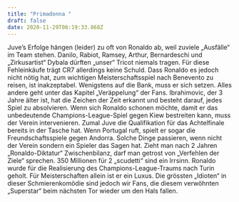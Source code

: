 ```yaml
---
title: "Primadonna "
draft: false
date: 2020-11-29T06:19:33.868Z
---
```

Juve’s Erfolge hängen (leider) zu oft von Ronaldo ab, weil zuviele „Ausfälle“ im Team stehen. Danilo, Rabiot, Ramsey, Arthur, Bernardeschi und „Zirkusartist“ Dybala dürften „unser“ Tricot niemals tragen. Für diese Fehleinkäufe trägt CR7 allerdings keine Schuld. Dass Ronaldo es jedoch nicht nötig hat, zum wichtigen Meisterschaftsspiel nach Benevento zu reisen, ist inakzeptabel. Wenigstens auf die Bank, muss er sich setzen. Alles andere geht unter das Kapitel „Veräppelung“ der Fans. Ibrahimovic, der 3 Jahre älter ist, hat die Zeichen der Zeit erkannt und besteht darauf, jedes Spiel zu absolvieren. Wenn sich Ronaldo schonen möchte, damit er das unbedeutende Champions-League-Spiel gegen Kiew bestreiten kann, muss der Verein intervenieren. Zumal Juve die Qualifikation für das Achtelfinale bereits in der Tasche hat. Wenn Portugal ruft, spielt er sogar die Freundschaftsspiele gegen Andorra. Solche Dinge passieren, wenn nicht der Verein sondern ein Spieler das Sagen hat. Zieht man nach 2 Jahren „Ronaldo-Diktatur“ Zwischenbilanz, darf man getrost von „Verfehlen der Ziele“ sprechen. 350 Millionen für 2 „scudetti“ sind ein Irrsinn. Ronaldo wurde für die Realisierung des Champions-League-Traums nach Turin geholt. Für Meisterschaften allein ist er ein Luxus. Die grössten „Idioten“ in dieser Schmierenkomödie sind jedoch wir Fans, die diesem verwöhnten „Superstar“ beim nächsten Tor wieder um den Hals fallen.